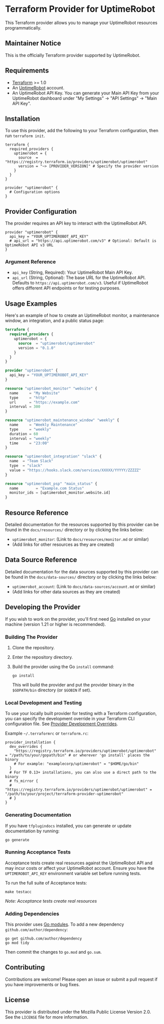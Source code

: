 # Terraform Provider for UptimeRobot

This Terraform provider allows you to manage your UptimeRobot resources programmatically.

## Maintainer Notice

This is the officially Terraform provider supported by UptimeRobot.

## Requirements

- [Terraform](https://developer.hashicorp.com/terraform/downloads) >= 1.0
- An [UptimeRobot](https://uptimerobot.com) account.
- An UptimeRobot API Key. You can generate your Main API Key from your UptimeRobot dashboard under "My Settings" -> "API Settings" -> "Main API Key".

## Installation

To use this provider, add the following to your Terraform configuration, then run `terraform init`.

```hcl
terraform {
  required_providers {
    uptimerobot = {
      source  = "https://registry.terraform.io/providers/uptimerobot/uptimerobot"
      version = "~> [PROVIDER_VERSION]" # Specify the provider version
    }
  }
}

provider "uptimerobot" {
  # Configuration options
}
```

## Provider Configuration

The provider requires an API key to interact with the UptimeRobot API.

```hcl
provider "uptimerobot" {
  api_key = "YOUR_UPTIMEROBOT_API_KEY"
  # api_url = "https://api.uptimerobot.com/v3" # Optional: Default is UptimeRobot API v3 URL
}
```

### Argument Reference

- `api_key` (String, Required): Your UptimeRobot Main API Key.
- `api_url` (String, Optional): The base URL for the UptimeRobot API. Defaults to `https://api.uptimerobot.com/v3`. Useful if UptimeRobot offers different API endpoints or for testing purposes.

## Usage Examples

Here's an example of how to create an UptimeRobot monitor, a maintenance window, an integration, and a public status page:

```terraform
terraform {
  required_providers {
    uptimerobot = {
      source  = "uptimerobot/uptimerobot"
      version = "0.1.0"
    }
  }
}

provider "uptimerobot" {
  api_key = "YOUR_UPTIMEROBOT_API_KEY"
}

resource "uptimerobot_monitor" "website" {
  name     = "My Website"
  type     = "http"
  url      = "https://example.com"
  interval = 300
}

resource "uptimerobot_maintenance_window" "weekly" {
  name     = "Weekly Maintenance"
  type     = "weekly"
  duration = 60
  interval = "weekly"
  time     = "23:00"
}

resource "uptimerobot_integration" "slack" {
  name  = "Team Slack"
  type  = "slack"
  value = "https://hooks.slack.com/services/XXXXX/YYYYY/ZZZZZ"
}

resource "uptimerobot_psp" "main_status" {
  name        = "Example.com Status"
  monitor_ids = [uptimerobot_monitor.website.id]
}
```

## Resource Reference

Detailed documentation for the resources supported by this provider can be found in the `docs/resources/` directory or by clicking the links below:

- `uptimerobot_monitor`: (Link to `docs/resources/monitor.md` or similar)
- (Add links for other resources as they are created)

## Data Source Reference

Detailed documentation for the data sources supported by this provider can be found in the `docs/data-sources/` directory or by clicking the links below:

- `uptimerobot_account`: (Link to `docs/data-sources/account.md` or similar)
- (Add links for other data sources as they are created)

## Developing the Provider

If you wish to work on the provider, you'll first need [Go](https://golang.org/doc/install) installed on your machine (version 1.21 or higher is recommended).

### Building The Provider

1.  Clone the repository.
2.  Enter the repository directory.
3.  Build the provider using the Go `install` command:

    ```shell
    go install
    ```
    This will build the provider and put the provider binary in the `$GOPATH/bin` directory (or `$GOBIN` if set).

### Local Development and Testing

To use your locally built provider for testing with a Terraform configuration, you can specify the development override in your Terraform CLI configuration file. See [Provider Development Overrides](https://developer.hashicorp.com/terraform/cli/config/config-file#development-overrides-for-provider-developers).

Example `~/.terraformrc` or `terraform.rc`:

```hcl
provider_installation {
  dev_overrides {
    "https://registry.terraform.io/providers/uptimerobot/uptimerobot" = "/path/to/your/gopath/bin" # or wherever 'go install' places the binary
    # For example: "examplecorp/uptimerobot" = "$HOME/go/bin"
  }
  # For TF 0.13+ installations, you can also use a direct path to the binary
  # fs_mirror {
  #   "https://registry.terraform.io/providers/uptimerobot/uptimerobot" = "/path/to/your/project/terraform-provider-uptimerobot"
  # }
}
```

### Generating Documentation

If you have `tfplugindocs` installed, you can generate or update documentation by running:

```shell
go generate
```

### Running Acceptance Tests

Acceptance tests create real resources against the UptimeRobot API and may incur costs or affect your UptimeRobot account.
Ensure you have the `UPTIMEROBOT_API_KEY` environment variable set before running tests.

To run the full suite of Acceptance tests:

```shell
make testacc
```

*Note: Acceptance tests create real resources*

### Adding Dependencies

This provider uses [Go modules](https://github.com/golang/go/wiki/Modules).
To add a new dependency `github.com/author/dependency`:

```shell
go get github.com/author/dependency
go mod tidy
```

Then commit the changes to `go.mod` and `go.sum`.

## Contributing

Contributions are welcome! Please open an issue or submit a pull request if you have improvements or bug fixes.

## License

This provider is distributed under the Mozilla Public License Version 2.0. See the `LICENSE` file for more information.
